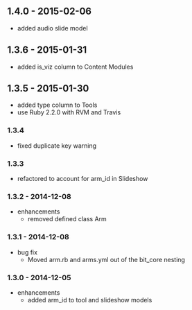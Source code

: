 ## 1.4.0 - 2015-02-06
 * added audio slide model

## 1.3.6 - 2015-01-31
 * added is_viz column to Content Modules

## 1.3.5 - 2015-01-30
 * added type column to Tools
 * use Ruby 2.2.0 with RVM and Travis

### 1.3.4

  * fixed duplicate key warning

### 1.3.3

  * refactored to account for arm_id in Slideshow

### 1.3.2 - 2014-12-08

* enhancements
  * removed defined class Arm

### 1.3.1 - 2014-12-08

* bug fix
  * Moved arm.rb and arms.yml out of the bit_core nesting

### 1.3.0 - 2014-12-05

* enhancements
  * added arm_id to tool and slideshow models
